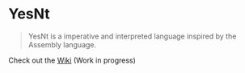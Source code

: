 # YesNt
 
> YesNt is a imperative and interpreted language inspired by the Assembly language.

Check out the [Wiki](https://github.com/Stone-Red-Code/YesNt-Interpreter/wiki) (Work in progress)
